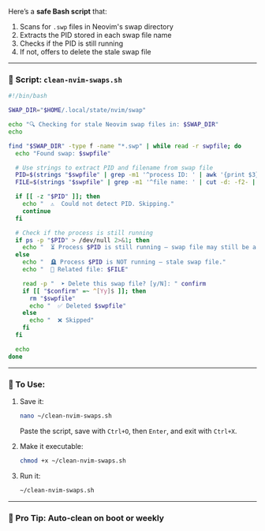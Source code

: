 Here’s a **safe Bash script** that:

1. Scans for `.swp` files in Neovim's swap directory
2. Extracts the PID stored in each swap file name
3. Checks if the PID is still running
4. If not, offers to delete the stale swap file

---

### 🧼 **Script: `clean-nvim-swaps.sh`**

```bash
#!/bin/bash

SWAP_DIR="$HOME/.local/state/nvim/swap"

echo "🔍 Checking for stale Neovim swap files in: $SWAP_DIR"
echo

find "$SWAP_DIR" -type f -name "*.swp" | while read -r swpfile; do
  echo "Found swap: $swpfile"

  # Use strings to extract PID and filename from swap file
  PID=$(strings "$swpfile" | grep -m1 '^process ID: ' | awk '{print $3}')
  FILE=$(strings "$swpfile" | grep -m1 '^file name: ' | cut -d: -f2- | xargs)

  if [[ -z "$PID" ]]; then
    echo "  ⚠️  Could not detect PID. Skipping."
    continue
  fi

  # Check if the process is still running
  if ps -p "$PID" > /dev/null 2>&1; then
    echo "  ⏳ Process $PID is still running — swap file may still be active."
  else
    echo "  🪦 Process $PID is NOT running — stale swap file."
    echo "  📄 Related file: $FILE"

    read -p "  ➤ Delete this swap file? [y/N]: " confirm
    if [[ "$confirm" =~ ^[Yy]$ ]]; then
      rm "$swpfile"
      echo "  ✅ Deleted $swpfile"
    else
      echo "  ❌ Skipped"
    fi
  fi

  echo
done
```

---

### 💾 To Use:

1. Save it:

   ```bash
   nano ~/clean-nvim-swaps.sh
   ```

   Paste the script, save with `Ctrl+O`, then `Enter`, and exit with `Ctrl+X`.

2. Make it executable:

   ```bash
   chmod +x ~/clean-nvim-swaps.sh
   ```

3. Run it:

   ```bash
   ~/clean-nvim-swaps.sh
   ```

---

### 🧠 Pro Tip: Auto-clean on boot or weekly
